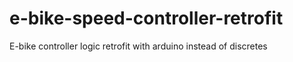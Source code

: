 # e-bike-speed-controller-retrofit
E-bike controller logic retrofit with arduino instead of discretes
